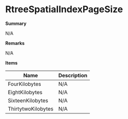 # RtreeSpatialIndexPageSize

**Summary**

N/A

**Remarks**

N/A

**Items**

|Name|Description|
|---|---|
|FourKilobytes|N/A|
|EightKilobytes|N/A|
|SixteenKilobytes|N/A|
|ThirtytwoKilobytes|N/A|


